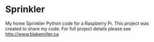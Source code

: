 # Sprinkler
My home Sprinkler Python code for a Raspberry Pi. This project was created to share my code. For full project details please see http://www.blakemiller.ca
